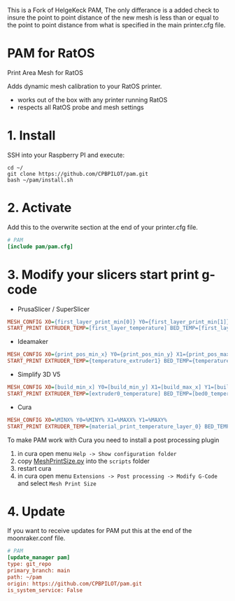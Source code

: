 This is a Fork of HelgeKeck PAM, The only differance is a added check to insure the point to point distance of the new mesh is less than or equal to the point to point distance from what is specified in the main printer.cfg file.

# PAM for RatOS
Print Area Mesh for RatOS

Adds dynamic mesh calibration to your RatOS printer.

- works out of the box with any printer running RatOS
- respects all RatOS probe and mesh settings

# 1. Install
SSH into your Raspberry PI and execute:
```
cd ~/
git clone https://github.com/CPBPILOT/pam.git
bash ~/pam/install.sh
```

# 2. Activate
Add this to the overwrite section at the end of your printer.cfg file.
```ini
# PAM
[include pam/pam.cfg]
```

# 3. Modify your slicers start print g-code

- PrusaSlicer / SuperSlicer
```ini
MESH_CONFIG X0={first_layer_print_min[0]} Y0={first_layer_print_min[1]} X1={first_layer_print_max[0]} Y1={first_layer_print_max[1]}
START_PRINT EXTRUDER_TEMP=[first_layer_temperature] BED_TEMP=[first_layer_bed_temperature]
```

- Ideamaker 
```ini
MESH_CONFIG X0={print_pos_min_x} Y0={print_pos_min_y} X1={print_pos_max_x} Y1={print_pos_max_y}
START_PRINT EXTRUDER_TEMP={temperature_extruder1} BED_TEMP={temperature_heatbed}
```

- Simplify 3D V5
```ini
MESH_CONFIG X0=[build_min_x] Y0=[build_min_y] X1=[build_max_x] Y1=[build_max_y]
START_PRINT EXTRUDER_TEMP=[extruder0_temperature] BED_TEMP=[bed0_temperature]
```

- Cura
```ini
MESH_CONFIG X0=%MINX% Y0=%MINY% X1=%MAXX% Y1=%MAXY%
START_PRINT EXTRUDER_TEMP={material_print_temperature_layer_0} BED_TEMP={material_bed_temperature_layer_0}
```

To make PAM work with Cura you need to install a post processing plugin

1. in cura open menu ```Help -> Show configuration folder```
2. copy [MeshPrintSize.py](/cura/MeshPrintSize.py) into the ```scripts``` folder
3. restart cura
4. in cura open menu ```Extensions -> Post processing -> Modify G-Code``` and select ```Mesh Print Size```

# 4. Update
If you want to receive updates for PAM put this at the end of the moonraker.conf file.
```ini
# PAM
[update_manager pam]
type: git_repo
primary_branch: main
path: ~/pam
origin: https://github.com/CPBPILOT/pam.git
is_system_service: False
```

